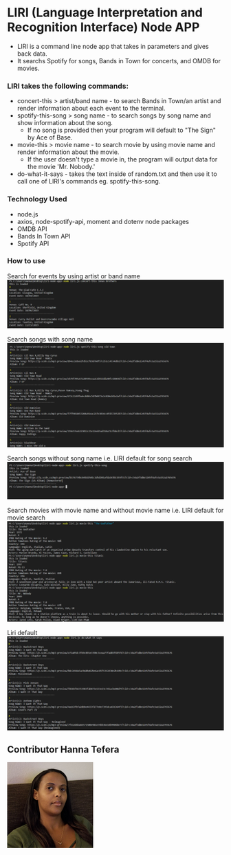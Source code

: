
# LIRI (Language Interpretation and Recognition Interface) Node APP

* LIRI is a command line node app that takes in parameters and gives back data.
* It searchs Spotify for songs, Bands in Town for concerts, and OMDB for movies.

### LIRI takes the following commands:

* concert-this > artist/band name - to search Bands in Town/an artist and render information about each event to the terminal.
* spotify-this-song > song name - to search songs by song name and show information about the song.
    - If no song is provided then your program will default to "The Sign" by Ace of Base.
* movie-this > movie name - to search movie by using movie name and render information about the movie.
    - If the user doesn't type a movie in, the program will output data for the movie 'Mr. Nobody.'
* do-what-it-says - takes the text inside of random.txt and then use it to call one of LIRI's commands eg. spotify-this-song.

### Technology Used

* node.js 
* axios, node-spotify-api, moment and dotenv node packages
* OMDB API
* Bands In Town API
* Spotify API

### How to use
Search for events by using artist or band name
<img src="https://raw.githubusercontent.com/HannaBella/Responsive-Portfolio/master/assets/images/search-bandsInTown.png">

Search songs with song name 
<img src="https://raw.githubusercontent.com/HannaBella/Responsive-Portfolio/master/assets/images/search-song.png">

Search songs without song name i.e. LIRI default for song search
<img src="https://raw.githubusercontent.com/HannaBella/Responsive-Portfolio/master/assets/images/search-song-default.png">

Search movies with movie name and without movie name i.e. LIRI default for movie search
<img src="https://raw.githubusercontent.com/HannaBella/Responsive-Portfolio/master/assets/images/movie-this.png">

Liri default
<img src="https://raw.githubusercontent.com/HannaBella/Responsive-Portfolio/master/assets/images/doWhatItSays.png">

## Contributor Hanna Tefera

![Hanna Tefera](https://raw.githubusercontent.com/HannaBella/Responsive-Portfolio/master/assets/images/my-pic.png)


